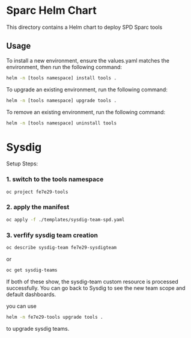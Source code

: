 # Sparc Helm Chart

This directory contains a Helm chart to deploy SPD Sparc tools

## Usage

To install a new environment, ensure the values.yaml matches the environment, then run the following command:

```sh
helm -n [tools namespace] install tools .
```

To upgrade an existing environment, run the following command:

```sh
helm -n [tools namespace] upgrade tools .
```

To remove an existing environment, run the following command:

```sh
helm -n [tools namespace] uninstall tools
```

# Sysdig

Setup Steps:

### 1. switch to the tools namespace

```sh
oc project fe7e29-tools
```

### 2. apply the manifest

```sh
oc apply -f ./templates/sysdig-team-spd.yaml
```

### 3. verfify sysdig team creation

```sh
oc describe sysdig-team fe7e29-sysdigteam
```

or

```sh
oc get sysdig-teams
```

If both of these show, the sysdig-team custom resource is processed successfully. You can go back to Sysdig to see the new team scope and default dashboards.

you can use

```sh
helm -n fe7e29-tools upgrade tools .
```

to upgrade sysdig teams.
